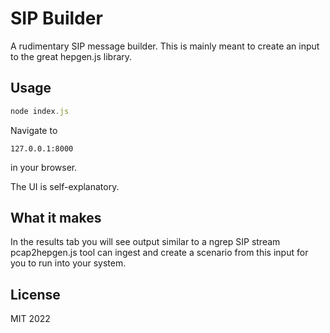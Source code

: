 # SIP Builder

A rudimentary SIP message builder. This is mainly meant to create an input to the great hepgen.js library.

## Usage

```javascript
node index.js
```

Navigate to
```
127.0.0.1:8000
```
in your browser.

The UI is self-explanatory.

## What it makes

In the results tab you will see output similar to a ngrep SIP stream pcap2hepgen.js tool can ingest and create a scenario from this input for you to run into your system.


## License

MIT 2022

